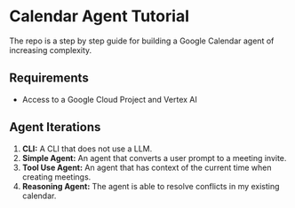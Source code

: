 # Calendar Agent Tutorial

The repo is a step by step guide for building a Google Calendar agent of increasing complexity.

## Requirements

- Access to a Google Cloud Project and Vertex AI

## Agent Iterations

1. **CLI:** A CLI that does not use a LLM. 
2. **Simple Agent:** An agent that converts a user prompt to a meeting invite.
3. **Tool Use Agent:** An agent that has context of the current time when creating meetings. 
4. **Reasoning Agent:** The agent is able to resolve conflicts in my existing calendar.